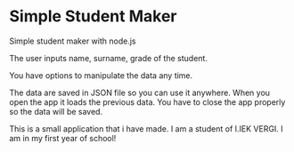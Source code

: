 # Simple Student Maker
Simple student maker with node.js

The user inputs name, surname, grade of the student.

You have options to manipulate the data any time.

The data are saved in JSON file so you can use it anywhere.
When you open the app it loads the previous data.
You have to close the app properly so the data will be saved.

This is a small application that i have made. I am a student of I.IEK VERGI.
I am in my first year of school!
